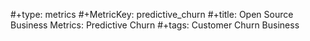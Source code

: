 #+type: metrics
#+MetricKey: predictive_churn
#+title: Open Source Business Metrics: Predictive Churn
#+tags: Customer Churn Business

